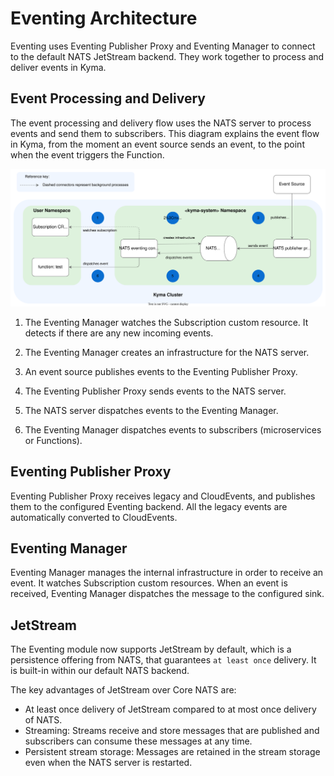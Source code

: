# Eventing Architecture

Eventing uses Eventing Publisher Proxy and Eventing Manager to connect to the default NATS JetStream backend. They work together to process and deliver events in Kyma.

## Event Processing and Delivery

The event processing and delivery flow uses the NATS server to process events and send them to subscribers.
This diagram explains the event flow in Kyma, from the moment an event source sends an event, to the point when the event triggers the Function.

![Eventing flow](../assets/evnt-architecture.svg)

1. The Eventing Manager watches the Subscription custom resource. It detects if there are any new incoming events.

2. The Eventing Manager creates an infrastructure for the NATS server.

3. An event source publishes events to the Eventing Publisher Proxy.

4. The Eventing Publisher Proxy sends events to the NATS server.

5. The NATS server dispatches events to the Eventing Manager.

6. The Eventing Manager dispatches events to subscribers (microservices or Functions).

## Eventing Publisher Proxy

Eventing Publisher Proxy receives legacy and CloudEvents, and publishes them to the configured Eventing backend. All the legacy events are automatically converted to CloudEvents.

## Eventing Manager

Eventing Manager manages the internal infrastructure in order to receive an event. It watches Subscription custom resources. When an event is received, Eventing Manager dispatches the message to the configured sink.

## JetStream

The Eventing module now supports JetStream by default, which is a persistence offering from NATS, that guarantees `at least once` delivery. It is built-in within our default NATS backend.

The key advantages of JetStream over Core NATS are:

- At least once delivery of JetStream compared to at most once delivery of NATS.
- Streaming: Streams receive and store messages that are published and subscribers can consume these messages at any time.
- Persistent stream storage: Messages are retained in the stream storage even when the NATS server is restarted.
